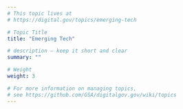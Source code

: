 ```yaml
---
# This topic lives at
# https://digital.gov/topics/emerging-tech

# Topic Title
title: "Emerging Tech"

# description — keep it short and clear
summary: ""

# Weight
weight: 3

# For more information on managing topics,
# see https://github.com/GSA/digitalgov.gov/wiki/topics
---
```

